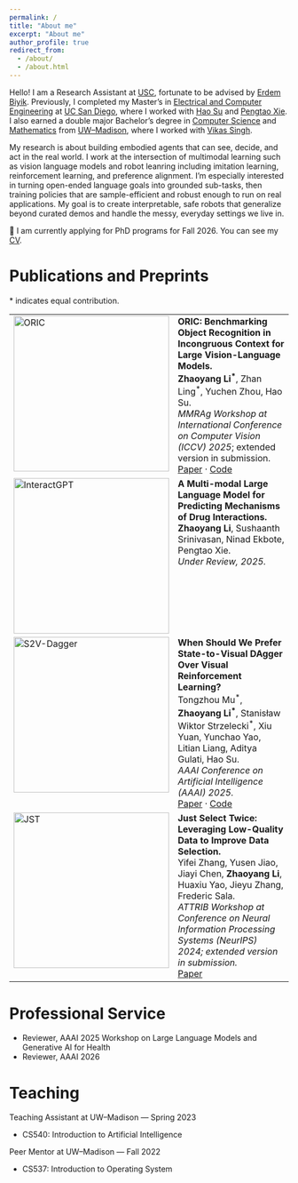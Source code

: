 ```yaml
---
permalink: /
title: "About me"
excerpt: "About me"
author_profile: true
redirect_from: 
  - /about/
  - /about.html
---
```


Hello! I am a Research Assistant at [USC](https://www.usc.edu/), fortunate to be advised by [Erdem Biyik](https://ebiyik.github.io/). Previously, I completed my Master’s in [Electrical and Computer Engineering](https://www.ece.ucsd.edu/) at [UC San Diego](https://www.ucsd.edu/), where I worked with [Hao Su](https://cseweb.ucsd.edu/~haosu/) and [Pengtao Xie](https://pengtaoxie.github.io/). I also earned a double major Bachelor’s degree in [Computer Science](https://guide.wisc.edu/undergraduate/letters-science/computer-sciences/computer-sciences-bs/) and [Mathematics](https://guide.wisc.edu/undergraduate/letters-science/mathematics/mathematics-ba/mathematics-mathematics-data-science-ba/#text) from [UW–Madison](https://www.wisc.edu/), where I worked with [Vikas Singh](https://www.biostat.wisc.edu/~vsingh/).

My research is about building embodied agents that can see, decide, and act in the real world. I work at the intersection of multimodal learning such as vision language models and robot leanring including imitation learning, reinforcement learning, and preference alignment. I’m especially interested in turning open-ended language goals into grounded sub-tasks, then training policies that are sample-efficient and robust enough to run on real applications. My goal is to create interpretable, safe robots that generalize beyond curated demos and handle the messy, everyday settings we live in.

🚀 I am currently applying for PhD programs for Fall 2026. You can see my [CV](/files/Zhaoyang_Li_CV.pdf).

Publications and Preprints
======

\* indicates equal contribution.

<style>
#pubs .card, #pubs .panel, #pubs .list-group-item, #pubs .media,
#pubs .paper-card, #pubs .project-card, #pubs .article-card,
#pubs .archive__item, #pubs .archive__item-teaser {
  border: 0 !important;
  box-shadow: none !important;
  background: transparent !important;
}
#pubs table, #pubs tr, #pubs td {
  border: 0 !important;
  background: transparent !important;
}
#pubs .card, #pubs .panel, #pubs .list-group-item,
#pubs .archive__item { padding: 0 0 16px 0; margin: 0 0 18px 0; }
#pubs {
  font-size: 21px;      /* 基础字体 */
  line-height: 2.0;
}
</style>

<div id="pubs">
<table border="0" width="100%" cellspacing="12" cellpadding="0">
  <!-- ORIC -->
  <tr>
    <td width="280" valign="top">
      <img src="images/ORIC.png" width="280" alt="ORIC" loading="lazy">
    </td>
    <td valign="top">
      <b>ORIC: Benchmarking Object Recognition in Incongruous Context for Large Vision-Language Models.</b><br>
      <b>Zhaoyang Li<sup>*</sup></b>, Zhan Ling<sup>*</sup>, Yuchen Zhou, Hao Su.<br>
      <i>MMRAg Workshop at International Conference on Computer Vision (ICCV) 2025</i>; extended version in submission.<br>
      <a href="https://arxiv.org/abs/2509.15695">Paper</a> ·
      <a href="https://github.com/ZhaoyangLi-1/ORIC">Code</a>
    </td>
  </tr>

  <!-- InteractGPT -->
  <tr>
    <td width="280" valign="top">
      <img src="images/InteractGPT.png" width="280" alt="InteractGPT" loading="lazy">
    </td>
    <td valign="top">
      <b>A Multi-modal Large Language Model for Predicting Mechanisms of Drug Interactions.</b><br>
      <b>Zhaoyang Li</b>, Sushaanth Srinivasan, Ninad Ekbote, Pengtao Xie.<br>
      <i>Under Review, 2025.</i>
    </td>
  </tr>

  <!-- S2V-Dagger -->
  <tr>
    <td width="280" valign="top">
      <img src="images/s2v_dagger.png" width="280" alt="S2V-Dagger" loading="lazy">
    </td>
    <td valign="top">
      <b>When Should We Prefer State-to-Visual DAgger Over Visual Reinforcement Learning?</b><br>
      Tongzhou Mu<sup>*</sup>, <b>Zhaoyang Li<sup>*</sup></b>, Stanisław Wiktor Strzelecki<sup>*</sup>, Xiu Yuan, Yunchao Yao, Litian Liang, Aditya Gulati, Hao Su.<br>
      <i>AAAI Conference on Artificial Intelligence (AAAI) 2025.</i><br>
      <a href="https://arxiv.org/abs/2412.13662">Paper</a> ·
      <a href="https://github.com/ZhaoyangLi-1/s2v-dagger">Code</a>
    </td>
  </tr>

  <!-- JST -->
  <tr>
    <td width="280" valign="top">
      <img src="images/jst.png" width="280" alt="JST" loading="lazy">
    </td>
    <td valign="top">
      <b>Just Select Twice: Leveraging Low-Quality Data to Improve Data Selection.</b><br>
      Yifei Zhang, Yusen Jiao, Jiayi Chen, <b>Zhaoyang Li</b>, Huaxiu Yao, Jieyu Zhang, Frederic Sala.<br>
      <i>ATTRIB Workshop at Conference on Neural Information Processing Systems (NeurIPS) 2024; extended version in submission.</i><br>
      <a href="https://openreview.net/forum?id=dugoA2gfhs">Paper</a>
    </td>
  </tr>
</table>

</div>


Professional Service
======
- Reviewer, AAAI 2025 Workshop on Large Language Models and Generative AI for Health  
- Reviewer, AAAI 2026

Teaching 
======
Teaching Assistant at UW–Madison — Spring 2023  
- CS540: Introduction to Artificial Intelligence  

Peer Mentor at UW–Madison — Fall 2022  
- CS537: Introduction to Operating System  





